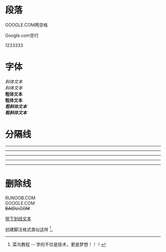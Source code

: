 # 段落
GOOGLE.COM两空格  
 
Google.com空行  

1233333


# 字体
*斜体文本*  
_斜体文本_  
**粗体文本**  
__粗体文本__  
***粗斜体文本***  
___粗斜体文本___  

# 分隔线
***
* * *
*****
- - -
--------
# 删除线
RUNOOB.COM  
GOOGLE.COM  
~~BAIDU.COM~~  

<u>带下划线文本</u>  

创建脚注格式类似这样 [^RUNOOB]。  

[^RUNOOB]: 菜鸟教程 -- 学的不仅是技术，更是梦想！！！
